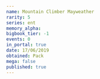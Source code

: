```yaml
---
name: Mountain Climber Mayweather
rarity: 5
series: ent
memory_alpha:
bigbook_tier: -1
events: 0
in_portal: true
date: 17/06/2019
obtained: Pack
mega: false
published: true
---
```



